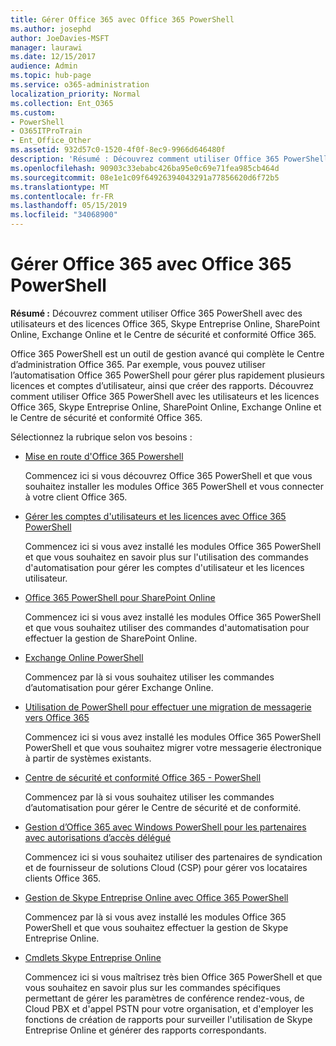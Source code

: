 ```yaml
---
title: Gérer Office 365 avec Office 365 PowerShell
ms.author: josephd
author: JoeDavies-MSFT
manager: laurawi
ms.date: 12/15/2017
audience: Admin
ms.topic: hub-page
ms.service: o365-administration
localization_priority: Normal
ms.collection: Ent_O365
ms.custom:
- PowerShell
- O365ITProTrain
- Ent_Office_Other
ms.assetid: 932d57c0-1520-4f0f-8ec9-9966d646480f
description: 'Résumé : Découvrez comment utiliser Office 365 PowerShell avec des utilisateurs et des licences Office 365, Skype Entreprise Online, SharePoint Online, Exchange Online et le Centre de sécurité et conformité Office 365.'
ms.openlocfilehash: 90903c33ebabc426ba95e0c69e71fea985cb464d
ms.sourcegitcommit: 08e1e1c09f64926394043291a77856620d6f72b5
ms.translationtype: MT
ms.contentlocale: fr-FR
ms.lasthandoff: 05/15/2019
ms.locfileid: "34068900"
---
```

# <a name="manage-office-365-with-office-365-powershell"></a>Gérer Office 365 avec Office 365 PowerShell

 **Résumé :** Découvrez comment utiliser Office 365 PowerShell avec des utilisateurs et des licences Office 365, Skype Entreprise Online, SharePoint Online, Exchange Online et le Centre de sécurité et conformité Office 365.
  
Office 365 PowerShell est un outil de gestion avancé qui complète le Centre d’administration Office 365. Par exemple, vous pouvez utiliser l’automatisation Office 365 PowerShell pour gérer plus rapidement plusieurs licences et comptes d’utilisateur, ainsi que créer des rapports. Découvrez comment utiliser Office 365 PowerShell avec les utilisateurs et les licences Office 365, Skype Entreprise Online, SharePoint Online, Exchange Online et le Centre de sécurité et conformité Office 365.
  
Sélectionnez la rubrique selon vos besoins :
  
- [Mise en route d'Office 365 Powershell](getting-started-with-office-365-powershell.md)

    Commencez ici si vous découvrez Office 365 PowerShell et que vous souhaitez installer les modules Office 365 PowerShell et vous connecter à votre client Office 365.

- [Gérer les comptes d'utilisateurs et les licences avec Office 365 PowerShell](manage-user-accounts-and-licenses-with-office-365-powershell.md)

    Commencez ici si vous avez installé les modules Office 365 PowerShell et que vous souhaitez en savoir plus sur l'utilisation des commandes d'automatisation pour gérer les comptes d'utilisateur et les licences utilisateur.

- [Office 365 PowerShell pour SharePoint Online](https://technet.microsoft.com/library/fp161362.aspx)

    Commencez ici si vous avez installé les modules Office 365 PowerShell et que vous souhaitez utiliser des commandes d'automatisation pour effectuer la gestion de SharePoint Online.

- [Exchange Online PowerShell](https://docs.microsoft.com/powershell/exchange/exchange-online/exchange-online-powershell)

    Commencez par là si vous souhaitez utiliser les commandes d’automatisation pour gérer Exchange Online.

- [Utilisation de PowerShell pour effectuer une migration de messagerie vers Office 365](use-powershell-for-email-migration-to-office-365.md)

    Commencez ici si vous avez installé les modules Office 365 PowerShell PowerShell et que vous souhaitez migrer votre messagerie électronique à partir de systèmes existants.

- [Centre de sécurité et conformité Office 365 - PowerShell](https://docs.microsoft.com/powershell/exchange/office-365-scc/office-365-scc-powershell)

    Commencez par là si vous souhaitez utiliser les commandes d’automatisation pour gérer le Centre de sécurité et de conformité.

- [Gestion d’Office 365 avec Windows PowerShell pour les partenaires avec autorisations d’accès délégué](manage-office-365-with-windows-powershell-for-delegated-access-permissions-dap-p.md)

    Commencez ici si vous souhaitez utiliser des partenaires de syndication et de fournisseur de solutions Cloud (CSP) pour gérer vos locataires clients Office 365.

- [Gestion de Skype Entreprise Online avec Office 365 PowerShell](manage-skype-for-business-online-with-office-365-powershell.md)

    Commencez par là si vous avez installé les modules Office 365 PowerShell et que vous souhaitez effectuer la gestion de Skype Entreprise Online.

- [Cmdlets Skype Entreprise Online](https://technet.microsoft.com/library/mt228132.aspx)

    Commencez ici si vous maîtrisez très bien Office 365 PowerShell et que vous souhaitez en savoir plus sur les commandes spécifiques permettant de gérer les paramètres de conférence rendez-vous, de Cloud PBX et d'appel PSTN pour votre organisation, et d'employer les fonctions de création de rapports pour surveiller l'utilisation de Skype Entreprise Online et générer des rapports correspondants.
